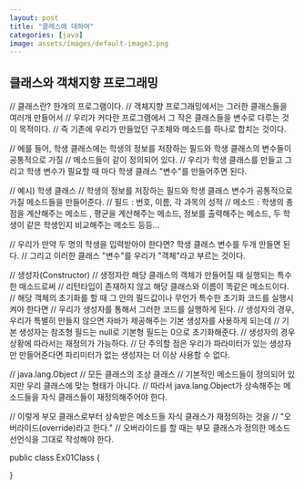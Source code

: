 ```yaml
---
layout: post
title: "클래스에 대하여"
categories: [java]
image: assets/images/default-image3.png
---
```


## 클래스와 객채지향 프로그래밍

// 클래스란? 한개의 프로그램이다.
// 객체지향 프로그래밍에서는 그러한 클래스들을 여러개 만들어서
// 우리가 커다란 프로그램에서 그 작은 클래스들을 변수로 다루는 것이 목적이다.
// 즉 기존에 우리가 만들었던 구조체와 메소드를 하나로 합치는 것이다.

// 에를 들어, 학생 클래스에는 학생의 정보를 저장하는 필드와 학생 클래스의 변수들이 공통적으로 가질
// 메소드들이 같이 정의되어 있다.
// 우리가 학생 클래스를 만들고 그리고 학생 변수가 필요할 때 마다 학생 클래스 "변수"를 만들어주면 된다.

// 예시) 학생 클래스
// 학생의 정보를 저장하는 필드와 학생 클래스 변수가 공통적으로 가질 메소드들을 만들어준다.
// 필드 : 번호, 이름, 각 과목의 성적
// 메소드 : 학생의 총점을 계산해주는 메소드 , 평균을 계산해주는 메소드, 정보를 출력해주는 메소드, 두 학생이 같은 학생인지 비교해주는 메소드 등등...

// 우리가 만약 두 명의 학생을 입력받아야 한다면? 학생 클래스 변수를 두개 만들면 된다.
// 그리고 이러한 클래스 "변수"를 우리가 "객체"라고 부르는 것이다.

// 생성자(Constructor)
// 생정자란 해당 클래스의 객체가 만들어질 때 실행되는 특수한 매소드로써
// 리턴타입이 존재하지 않고 해당 클래스와 이름이 똑같은 메소드이다.
// 해당 객체의 초기화를 할 때 그 안의 필드값이나 무언가 특수한 초기화 코드를 실행시켜야 한다면
// 우리가 생성자를 통해서 그러한 코드를 실행하게 된다.
// 생성자의 경우, 우리가 특별히 만들지 않으면 자바가 제공해주는 기본 생성자를 사용하게 되는데
// 기본 생성자는 참조형 필드는 null로 기본형 필드는 0으로 초기화해준다.
// 생성자의 경우 상황에 따라서는 재정의가 가능하다.
// 단 주의할 점은 우리가 파라미터가 있는 생성자만 만들어준다면 파리미터가 없는 생성자는 더 이상 사용할 수 없다.

// java.lang.Object
// 모든 클래스의 조상 클래스
// 기본적인 메소드들이 정의되어 있지만 우리 클래스에 맞는 형태가 아니다.
// 따라서 java.lang.Object가 상속해주는 메소드들을 자식 클래스들이 재정의해주어야 한다.

// 이렇게 부모 클래스로부터 상속받은 메소드들 자식 클래스가 재정의하는 것을
// "오버라이드(override)라고 한다."
// 오버라이드를 할 때는 부모 클래스가 정의한 메소드 선언식을 그대로 작성해야 한다.

public class Ex01Class {

}
